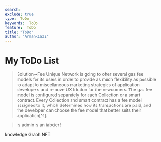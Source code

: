 ```yaml
---
search:
exclude: true
type:  ToDo
keywords:  ToDo
feature:  ToDo
title: "ToDo"
author: "ArmanRiazi"
---
```


# My ToDo List

> Solution->Fee
Unique Network is going to offer several gas fee models for its users in order to provide as much flexibility as possible to adapt to miscellaneous marketing strategies of application developers and remove UX friction for the newcomers.
The gas fee model is configured separately for each Collection or a smart contract. Every Collection and smart contract has a fee model assigned to it, which determines how its transactions are paid, and the developer can choose the fee model that better suits their application[^1].


> Is admin is an labeler?

knowledge Graph NFT





